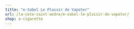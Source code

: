 ```yaml
---
title: "e-Sabel Le Plaisir de Vapoter"
url: /la-cote-saint-andre/e-sabel-le-plaisir-de-vapoter/
shop: e-cigarette
---
```

